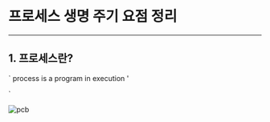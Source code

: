 # 프로세스 생명 주기 요점 정리

---



## 1. 프로세스란?


` 
process is a program in execution ' 

`


![pcb](https://user-images.githubusercontent.com/14533484/56672022-a355bc80-66f0-11e9-96cc-d753efac4108.png)
